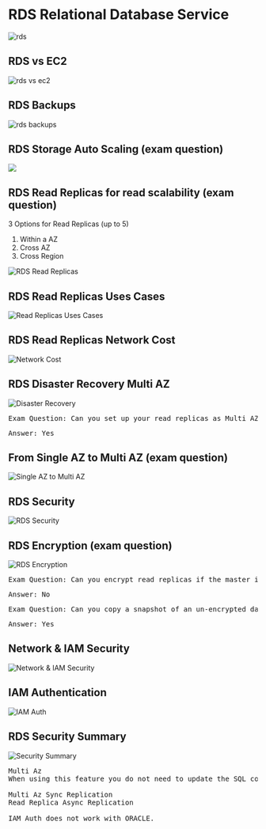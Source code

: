 # RDS Relational Database Service

![rds](./images/rds-vs-ec2.png)

## RDS vs EC2

![rds vs ec2](./images/rds-vs-ec2.png)

## RDS Backups

![rds backups](./images/rds-backup.png)

## RDS Storage Auto Scaling (exam question)

![](./images/rds-auto-scaling.png)

## RDS Read Replicas for read scalability (exam question)

3 Options for Read Replicas (up to 5)

1. Within a AZ
2. Cross AZ
3. Cross Region

![RDS Read Replicas](./images/rds-read-replica.png)

## RDS Read Replicas Uses Cases

![Read Replicas Uses Cases](./images/read-use-cases.png)

## RDS Read Replicas Network Cost

![Network Cost](./images/read-replicas-network-cost.png)

## RDS Disaster Recovery Multi AZ

![Disaster Recovery](./images/disater-recovery.png)

<pre>Exam Question: Can you set up your read replicas as Multi AZ for DR ?</pre>

<pre>Answer: Yes </pre>

## From Single AZ to Multi AZ (exam question)

![Single AZ to Multi AZ](./images/single-az-multi-az.png)

## RDS Security

![RDS Security](./images/rds-security.png)

## RDS Encryption (exam question)

![RDS Encryption](./images/rds-encryption.png)

<pre>Exam Question: Can you encrypt read replicas if the master is NOT encrypted.</pre>

<pre>Answer: No </pre>

<pre>Exam Question: Can you copy a snapshot of an un-encrypted database into an encrypted one ?</pre>

<pre>Answer: Yes </pre>

## Network & IAM Security

![Network & IAM Security](./images/rds-network-iam-sec.png)

## IAM Authentication

![IAM Auth](./images/rds-iam-auth.png)

## RDS Security Summary

![Security Summary](./images/rds-sec-summary.png)

<pre>
Multi Az
When using this feature you do not need to update the SQL connection string.

Multi Az Sync Replication 
Read Replica Async Replication

IAM Auth does not work with ORACLE.
</pre>
